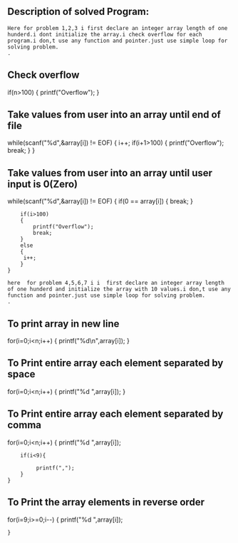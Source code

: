 
## Description of solved Program:
 ```
Here for problem 1,2,3 i first declare an integer array length of one hunderd.i dont initialize the array.i check overflow for each program.i don,t use any function and pointer.just use simple loop for solving problem.
.
```
## Check overflow

if(n>100)
    {
        printf("Overflow");
    }
    
## Take values from user into an array until end of file

 while(scanf("%d",&array[i]) != EOF)
    {
        i++;
        if(i+1>100)
        {
            printf("Overflow");
            break;
        }
    }
    
    
##  Take values from user into an array until user input is 0(Zero)


while(scanf("%d",&array[i]) != EOF)
    {
        if(0 == array[i])
        {
            break;
        }

        if(i>100)
        {
            printf("Overflow");
            break;
        }
        else
        {
         i++;
        }
    }

```
here  for problem 4,5,6,7 i i  first declare an integer array length of one hunderd and initialize the array with 10 values.i don,t use any function and pointer.just use simple loop for solving problem.
.
```
## To print array in new line

for(i=0;i<n;i++)
    {
        printf("%d\n",array[i]);
    }
    
## To Print entire array each element separated by space

for(i=0;i<n;i++)
    {
        printf("%d ",array[i]);
    }
    
## To Print entire array each element separated by comma

for(i=0;i<n;i++)
    {
        printf("%d ",array[i]);

        if(i<9){

             printf(",");
        }
    }
    
 ## To Print the array elements in reverse order
 
 for(i=9;i>=0;i--)
    {
        printf("%d ",array[i]);


    }
 
 
